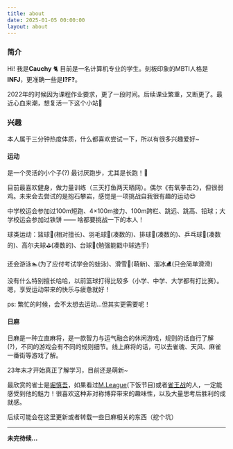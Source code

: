 ```yaml
---
title: about
date: 2025-01-05 00:00:00
layout: about
---
```

### 简介

Hi! 我是**Cauchy** :cat2: 目前是一名计算机专业的学生。刻板印象的MBTI人格是**INFJ**，更准确一些是**I?F?**。

2022年的时候因为课程作业要求，更了一段时间。后续课业繁重，又断更了。最近心血来潮，想复活一下这个小站:clown_face:



### 兴趣

本人属于三分钟热度体质，什么都喜欢尝试一下，所以有很多兴趣爱好~

#### 运动

是一个灵活的小个子(?) 最讨厌跑步，尤其是长跑！:running: 

目前最喜欢健身，做力量训练（三天打鱼两天晒网）。偶尔《有氧拳击2》，但很弱鸡。未来会去尝试的是抱石攀岩，感觉是一项挑战自我很有趣的运动:heart_eyes:

中学校运会参加过100m短跑、4×100m接力、100m跨栏、跳远、跳高、铅球；大学校运会参加过铁饼 —— 啥都要挑战一下的本人！

球类运动：篮球:basketball:(相对擅长)、羽毛球:badminton:(凑数的)、排球:volleyball:(凑数的)、乒乓球:ping_pong:(凑数的)、高尔夫球:golf:(凑数的)、台球:8ball:(勉强能戳中球选手)

还会游泳:swimmer:(为了应付考试学会的蛙泳)、滑雪:ski:(萌新)、溜冰:ice_skate:(只会简单滑滑)

没有什么特别擅长哈哈，以前篮球打得比较多（小学、中学、大学都有打比赛）。嗯，享受运动带来的快乐与疲惫就好！

ps: 繁忙的时候，会不太想去运动...但其实更需要呢！

#### 日麻

日麻是一种立直麻将，是一款智力与运气融合的休闲游戏，规则的话自行了解(?)，不同的游戏会有不同的规则细节。线上麻将的话，可以去雀魂、天风、麻雀一番街等游戏了解。

23年末才开始真正了解学习，目前还是萌新~ 

最欣赏的雀士是[堀慎吾][link1]，如果看过[M.League][link2](下饭节目)或者[雀王战][link3]的人，一定能感受到他的魅力！很喜欢这种非对称博弈带来的趣味性，以及大量思考后胜利的成就感。

后续可能会在这里更新或者转载一些日麻相关的东西（挖个坑）

[link1]:https://npm2001.com/player/hori-shingo/
[link2]:https://m-league.jp/
[link3]: https://npm2001.com/game/jong-oh/

---

**未完待续...**